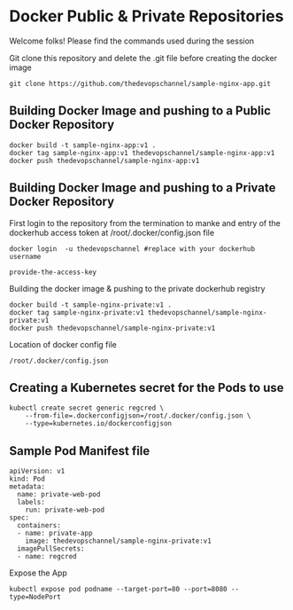 
# Docker Public & Private Repositories

Welcome folks! Please find the commands used during the session

Git clone this repository and delete the .git file before creating the docker image

```
git clone https://github.com/thedevopschannel/sample-nginx-app.git
```
Building Docker Image and pushing to a Public Docker Repository 
------------
```
docker build -t sample-nginx-app:v1 .
docker tag sample-nginx-app:v1 thedevopschannel/sample-nginx-app:v1
docker push thedevopschannel/sample-nginx-app:v1

```

Building Docker Image and pushing to a Private Docker Repository 
-------------
First login to the repository from the termination to manke and entry of the dockerhub access token at /root/.docker/config.json file

```
docker login  -u thedevopschannel #replace with your dockerhub username

provide-the-access-key
```
Building the docker image & pushing to the private dockerhub registry
```
docker build -t sample-nginx-private:v1 .
docker tag sample-nginx-private:v1 thedevopschannel/sample-nginx-private:v1
docker push thedevopschannel/sample-nginx-private:v1
```
Location of docker config file
```
/root/.docker/config.json

```
Creating a Kubernetes secret for the Pods to use
------------
```
kubectl create secret generic regcred \
    --from-file=.dockerconfigjson=/root/.docker/config.json \
    --type=kubernetes.io/dockerconfigjson
```

Sample Pod Manifest file
--------------
```
apiVersion: v1
kind: Pod
metadata:
  name: private-web-pod
  labels:
    run: private-web-pod
spec:
  containers:
  - name: private-app
    image: thedevopschannel/sample-nginx-private:v1
  imagePullSecrets:
  - name: regcred
```
Expose the App
```
kubectl expose pod podname --target-port=80 --port=8080 --type=NodePort
```

